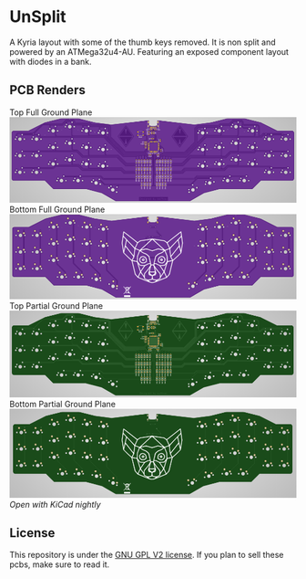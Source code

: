 # UnSplit
A Kyria layout with some of the thumb keys removed. It is non split and powered by an ATMega32u4-AU. Featuring an exposed component layout with diodes in a bank.

## PCB Renders
Top Full Ground Plane
![Front Full Ground Plane](https://github.com/swiftrax/UnSplit/blob/master/Images/Front.PNG)
Bottom Full Ground Plane
![Back Full Ground Plane ](https://github.com/swiftrax/UnSplit/blob/master/Images/Back.PNG)
Top Partial Ground Plane
![Front Partial Ground Plane](https://github.com/swiftrax/UnSplit/blob/master/Images/Front_Partial.PNG)
Bottom Partial Ground Plane
![Back Partial Ground Plane ](https://github.com/swiftrax/UnSplit/blob/master/Images/Back_Partial.PNG)
*Open with KiCad nightly*

## License

This repository is under the [GNU GPL V2 license](https://github.com/swiftrax/UnSplit/blob/master/LICENSE). If you plan to sell these pcbs, make sure to read it.

